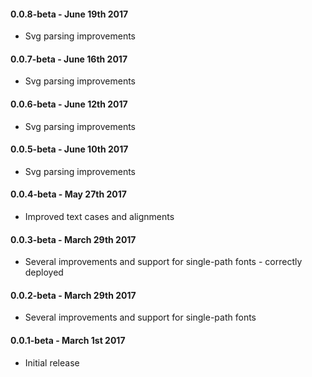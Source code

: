 #### 0.0.8-beta - June 19th 2017
* Svg parsing improvements

#### 0.0.7-beta - June 16th 2017
* Svg parsing improvements

#### 0.0.6-beta - June 12th 2017
* Svg parsing improvements

#### 0.0.5-beta - June 10th 2017
* Svg parsing improvements

#### 0.0.4-beta - May 27th 2017
* Improved text cases and alignments

#### 0.0.3-beta - March 29th 2017
* Several improvements and support for single-path fonts - correctly deployed

#### 0.0.2-beta - March 29th 2017
* Several improvements and support for single-path fonts

#### 0.0.1-beta - March 1st 2017
* Initial release
